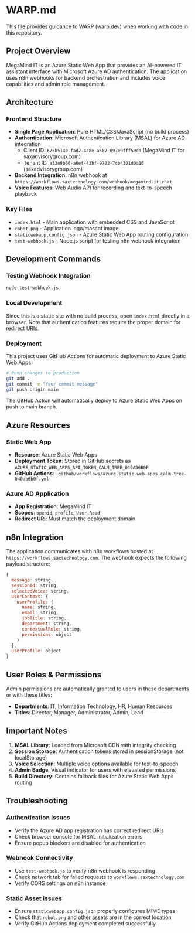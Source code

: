 # WARP.md

This file provides guidance to WARP (warp.dev) when working with code in this repository.

## Project Overview

MegaMind IT is an Azure Static Web App that provides an AI-powered IT assistant interface with Microsoft Azure AD authentication. The application uses n8n webhooks for backend orchestration and includes voice capabilities and admin role management.

## Architecture

### Frontend Structure
- **Single Page Application**: Pure HTML/CSS/JavaScript (no build process)
- **Authentication**: Microsoft Authentication Library (MSAL) for Azure AD integration
  - Client ID: `675b5149-fad2-4c8e-a587-097e9fff59dd` (MegaMind IT for saxadvisorygroup.com)
  - Tenant ID: `a33e9b66-a6ef-43bf-9702-7cb4301d0a16` (saxadvisorygroup.com)
- **Backend Integration**: n8n webhook at `https://workflows.saxtechnology.com/webhook/megamind-it-chat`
- **Voice Features**: Web Audio API for recording and text-to-speech playback

### Key Files
- `index.html` - Main application with embedded CSS and JavaScript
- `robot.png` - Application logo/mascot image
- `staticwebapp.config.json` - Azure Static Web App routing configuration
- `test-webhook.js` - Node.js script for testing n8n webhook integration

## Development Commands

### Testing Webhook Integration
```bash
node test-webhook.js
```

### Local Development
Since this is a static site with no build process, open `index.html` directly in a browser. Note that authentication features require the proper domain for redirect URIs.

### Deployment
This project uses GitHub Actions for automatic deployment to Azure Static Web Apps:

```bash
# Push changes to production
git add .
git commit -m "Your commit message"
git push origin main
```

The GitHub Action will automatically deploy to Azure Static Web Apps on push to main branch.

## Azure Resources

### Static Web App
- **Resource**: Azure Static Web Apps
- **Deployment Token**: Stored in GitHub secrets as `AZURE_STATIC_WEB_APPS_API_TOKEN_CALM_TREE_040AB6B0F`
- **GitHub Actions**: `.github/workflows/azure-static-web-apps-calm-tree-040ab6b0f.yml`

### Azure AD Application
- **App Registration**: MegaMind IT
- **Scopes**: `openid`, `profile`, `User.Read`
- **Redirect URI**: Must match the deployment domain

## n8n Integration

The application communicates with n8n workflows hosted at `https://workflows.saxtechnology.com`. The webhook expects the following payload structure:

```javascript
{
  message: string,
  sessionId: string,
  selectedVoice: string,
  userContext: {
    userProfile: {
      name: string,
      email: string,
      jobTitle: string,
      department: string,
      contextualRole: string,
      permissions: object
    }
  },
  userProfile: object
}
```

## User Roles & Permissions

Admin permissions are automatically granted to users in these departments or with these titles:
- **Departments**: IT, Information Technology, HR, Human Resources
- **Titles**: Director, Manager, Administrator, Admin, Lead

## Important Notes

1. **MSAL Library**: Loaded from Microsoft CDN with integrity checking
2. **Session Storage**: Authentication tokens stored in sessionStorage (not localStorage)
3. **Voice Selection**: Multiple voice options available for text-to-speech
4. **Admin Badge**: Visual indicator for users with elevated permissions
5. **Build Directory**: Contains fallback files for Azure Static Web Apps routing

## Troubleshooting

### Authentication Issues
- Verify the Azure AD app registration has correct redirect URIs
- Check browser console for MSAL initialization errors
- Ensure popup blockers are disabled for authentication

### Webhook Connectivity
- Use `test-webhook.js` to verify n8n webhook is responding
- Check network tab for failed requests to `workflows.saxtechnology.com`
- Verify CORS settings on n8n instance

### Static Asset Issues
- Ensure `staticwebapp.config.json` properly configures MIME types
- Check that `robot.png` and other assets are in the correct location
- Verify GitHub Actions deployment completed successfully
